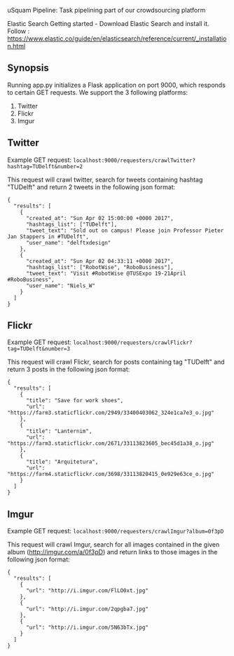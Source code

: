 uSquam Pipeline:
Task pipelining part of our crowdsourcing platform

Elastic Search
Getting started - Download Elastic Search and install it.
Follow : https://www.elastic.co/guide/en/elasticsearch/reference/current/_installation.html

## Synopsis

Running app.py initializes a Flask application on port 9000, which responds to certain GET requests. We support the 3 following platforms:

1. Twitter
2. Flickr
3. Imgur

## Twitter

Example GET request: `localhost:9000/requesters/crawlTwitter?hashtag=TUDelft&number=2`

This request will crawl twitter, search for tweets containing hashtag "TUDelft" and return 2 tweets in the following json format:

	{
	  "results": [
		{
		  "created_at": "Sun Apr 02 15:00:00 +0000 2017",
		  "hashtags_list": ["TUDelft"],
		  "tweet_text": "Sold out on campus! Please join Professor Pieter Jan Stappers in #TUDelft",
		  "user_name": "delftxdesign"
		},
		{
		  "created_at": "Sun Apr 02 04:33:11 +0000 2017",
		  "hashtags_list": ["RobotWise", "RoboBusiness"],
		  "tweet_text": "Visit #RobotWise @TUSExpo 19-21April #RoboBusiness",
		  "user_name": "Niels_W"
		}
	  ]
	}

## Flickr

Example GET request: `localhost:9000/requesters/crawlFlickr?tag=TUDelft&number=3`

This request will crawl Flickr, search for posts containing tag "TUDelft" and return 3 posts in the following json format:

	{
	  "results": [
		{
		  "title": "Save for work shoes",
		  "url": "https://farm3.staticflickr.com/2949/33400403062_324e1ca7e3_o.jpg"
		},
		{
		  "title": "Lanternim",
		  "url": "https://farm3.staticflickr.com/2671/33113823605_bec45d1a38_o.jpg"
		},
		{
		  "title": "Arquitetura",
		  "url": "https://farm4.staticflickr.com/3698/33113820415_0e929e63ce_o.jpg"
		}
	  ]
	}

## Imgur

Example GET request: `localhost:9000/requesters/crawlImgur?album=0f3pD`

This request will crawl Imgur, search for all images contained in the given album (http://imgur.com/a/0f3pD) and return links to those images in the following json format:

	{
	  "results": [
		{
		  "url": "http://i.imgur.com/FlLO0xt.jpg"
		},
		{
		  "url": "http://i.imgur.com/2qpgba7.jpg"
		},
		{
		  "url": "http://i.imgur.com/5N63bTx.jpg"
		}
	  ]
	}
